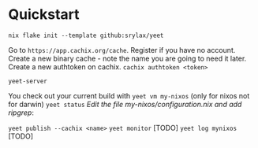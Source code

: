 # Quickstart
`nix flake init --template github:srylax/yeet`


Go to `https://app.cachix.org/cache`. Register if you have no account.
Create a new binary cache - note the name you are going to need it later.
Create a new authtoken on cachix.
`cachix authtoken <token>`


`yeet-server`

You check out your current build with `yeet vm my-nixos` (only for nixos not for darwin)
`yeet status`
*Edit the file my-nixos/configuration.nix and add ripgrep*:

`yeet publish --cachix <name>`
`yeet monitor` [TODO]
`yeet log mynixos` [TODO]

